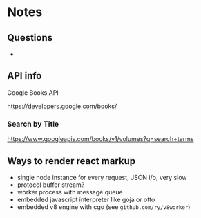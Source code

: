 # Notes

## Questions
- 

## API info

Google Books API

https://developers.google.com/books/

### Search by Title
https://www.googleapis.com/books/v1/volumes?q=search+terms


## Ways to render react markup

- single node instance for every request, JSON i/o, very slow
- protocol buffer stream?
- worker process with message queue
- embedded javascript interpreter like goja or otto
- embedded v8 engine with cgo (see `github.com/ry/v8worker`)
